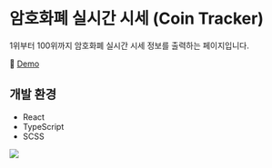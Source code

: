 # 암호화폐 실시간 시세 (Coin Tracker)

1위부터 100위까지 암호화폐 실시간 시세 정보를 출력하는 페이지입니다.

📎 [Demo](https://fromnowwon.github.io/coin/)


## 개발 환경
- React
- TypeScript
- SCSS


![](https://images.velog.io/images/nemo/post/83d012d5-b753-4503-aadd-b410747f405a/%E1%84%8B%E1%85%A1%E1%86%B7%E1%84%92%E1%85%A9%E1%84%92%E1%85%AA%E1%84%91%E1%85%A8-%E1%84%89%E1%85%B5%E1%86%AF%E1%84%89%E1%85%B5%E1%84%80%E1%85%A1%E1%86%AB-%E1%84%89%E1%85%B5%E1%84%89%E1%85%A6-react.jpg)
